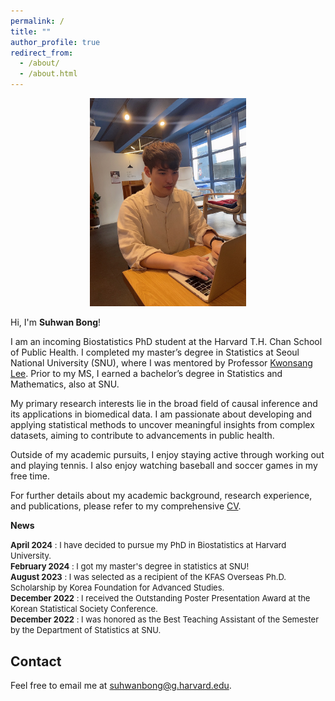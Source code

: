 ```yaml
---
permalink: /
title: ""
author_profile: true
redirect_from: 
  - /about/
  - /about.html
---
```


<center><img src="../images/SuhwanBong2.jpeg" width="250"></center>

Hi, I'm **Suhwan Bong**!

I am an incoming Biostatistics PhD student at the Harvard T.H. Chan School of Public Health. I completed my master’s degree in Statistics at Seoul National University (SNU), where I was mentored by Professor [Kwonsang Lee](https://www.kwonsanglee.com/). Prior to my MS, I earned a bachelor’s degree in Statistics and Mathematics, also at SNU.

My primary research interests lie in the broad field of causal inference and its applications in biomedical data. I am passionate about developing and applying statistical methods to uncover meaningful insights from complex datasets, aiming to contribute to advancements in public health.

Outside of my academic pursuits, I enjoy staying active through working out and playing tennis. I also enjoy watching baseball and soccer games in my free time.

For further details about my academic background, research experience, and publications, please refer to my comprehensive [CV](../files/SuhwanbongCV.pdf).

**News**

<font size="2"> <strong>April 2024</strong> : I have decided to pursue my PhD in Biostatistics at Harvard University. <br>
<strong>February 2024</strong> : I got my master's degree in statistics at SNU! <br>
<strong>August 2023</strong> : I was selected as a recipient of the KFAS Overseas Ph.D. Scholarship by Korea Foundation for Advanced Studies.<br>
<strong>December 2022</strong> : I received the Outstanding Poster Presentation Award at the Korean Statistical Society Conference.<br>
<strong>December 2022</strong> : I was honored as the Best Teaching Assistant of the Semester by the Department of Statistics at SNU.<br> </font>

Contact
------
Feel free to email me at suhwanbong@g.harvard.edu.